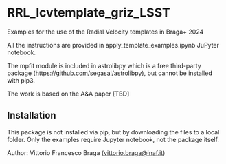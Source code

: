 #     RRL_lcvtemplate_griz_LSST

Examples for the use of the Radial Velocity templates in Braga+ 2024

All the instructions are provided in apply_template_examples.ipynb JuPyter notebook.

The mpfit module is included in astrolibpy which is a free third-party package (https://github.com/segasai/astrolibpy), but cannot be installed with pip3.

The work is based on the A&A paper [TBD]

## Installation

This package is not installed via pip, but by downloading the files to a local folder. Only the examples require Jupyter notebook, not the package itself.

Author: Vittorio Francesco Braga (vittorio.braga@inaf.it)
